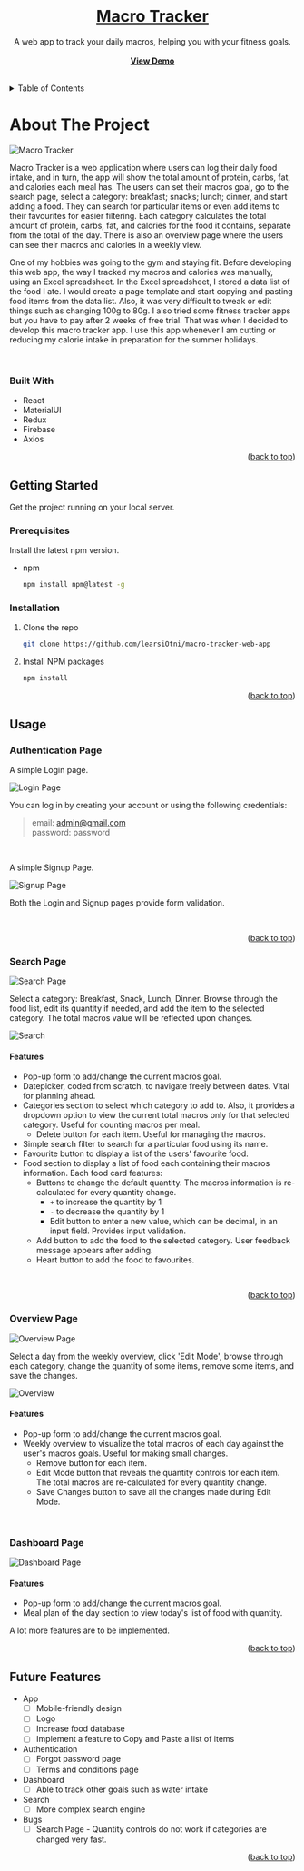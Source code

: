 <!-- PROJECT LOGO -->

<br />
<div align="center" id="readme-top">
  <a href="https://github.com/learsiOtni/macro-tracker-web-app">
    <h1 align="center">Macro Tracker</h1>
  </a>


  <p align="center">
    A web app to track your daily macros, helping you with your fitness goals.
    <br />
    <br />
    <a href="https://macro-tracker-5e99c.web.app/signin">
      <strong>View Demo</strong>
    </a>
    <br />
    <br />
  </p>
</div>


<!-- TABLE OF CONTENTS -->
<details>
  <summary>Table of Contents</summary>
  <ol>
    <li>
      <a href="#about-the-project">About The Project</a>
      <ul>
        <li><a href="#built-with">Built With</a></li>
      </ul>
    </li>
    <li>
      <a href="#getting-started">Getting Started</a>
      <ul>
        <li><a href="#prerequisites">Prerequisites</a></li>
        <li><a href="#installation">Installation</a></li>
      </ul>
    </li>
    <li>
      <a href="#usage">Usage</a>
      <ul>
        <li><a href="#authentication-page">Authentication Page</a></li>
        <li><a href="#search-page">Search Page</a></li>
        <li><a href="#overview-page">Overview Page</a></li>
        <li><a href="#dashboard-page">Dashboard Page</a></li>
      </ul>
    </li>
    <li><a href="#future-features">Future Features</a></li>
  </ol>
</details>



<!-- ABOUT THE PROJECT -->
# About The Project

![Macro Tracker](https://github.com/learsiOtni/macro-tracker-web-app/blob/main/screenshots/home.png "Macro Tracker")

Macro Tracker is a web application where users can log their daily food intake, and in turn, the app will show the total amount of protein, carbs, fat, and calories each meal has. The users can set their macros goal, go to the search page, select a category: breakfast; snacks; lunch; dinner, and start adding a food. They can search for particular items or even add items to their favourites for easier filtering. Each category calculates the total amount of protein, carbs, fat, and calories for the food it contains, separate from the total of the day. There is also an overview page where the users can see their macros and calories in a weekly view.

One of my hobbies was going to the gym and staying fit. Before developing this web app, the way I tracked my macros and calories was manually, using an Excel spreadsheet. In the Excel spreadsheet, I stored a data list of the food I ate. I would create a page template and start copying and pasting food items from the data list. Also, it was very difficult to tweak or edit things such as changing 100g to 80g. I also tried some fitness tracker apps but you have to pay after 2 weeks of free trial. That was when I decided to develop this macro tracker app. I use this app whenever I am cutting or reducing my calorie intake in preparation for the summer holidays.

</br>

### Built With

* React
* MaterialUI
* Redux
* Firebase
* Axios

<p align="right">(<a href="#readme-top">back to top</a>)</p>



<!-- GETTING STARTED -->
## Getting Started

Get the project running on your local server.

### Prerequisites

Install the latest npm version.
* npm
  ```sh
  npm install npm@latest -g
  ```

### Installation

1. Clone the repo
   ```sh
   git clone https://github.com/learsiOtni/macro-tracker-web-app
   ```
2. Install NPM packages
   ```sh
   npm install
   ```


<p align="right">(<a href="#readme-top">back to top</a>)</p>



<!-- USAGE EXAMPLES -->
## Usage

### Authentication Page

A simple Login page.

![Login Page](https://github.com/learsiOtni/macro-tracker-web-app/blob/main/screenshots/login.png "Login Page")

You can log in by creating your account or using the following credentials:

>email: admin@gmail.com  
>password: password

</br>

A simple Signup Page.

![Signup Page](https://github.com/learsiOtni/macro-tracker-web-app/blob/main/screenshots/signup.png "Signup Page")

Both the Login and Signup pages provide form validation.

</br>
<p align="right">(<a href="#readme-top">back to top</a>)</p>

### Search Page

![Search Page](https://github.com/learsiOtni/macro-tracker-web-app/blob/main/screenshots/search.png "Search Page")

Select a category: Breakfast, Snack, Lunch, Dinner. Browse through the food list, edit its quantity if needed, and add the item to the selected category. The total macros value will be reflected upon changes.

![Search](https://user-images.githubusercontent.com/108980854/195131318-7f61dc34-4f10-4322-b3ad-b81a5f95b30c.gif)

#### Features

* Pop-up form to add/change the current macros goal.
* Datepicker, coded from scratch, to navigate freely between dates. Vital for planning ahead.
* Categories section to select which category to add to. Also, it provides a dropdown option to view the current total macros only for that selected category. Useful for counting macros per meal. 
  * Delete button for each item. Useful for managing the macros.
* Simple search filter to search for a particular food using its name.
* Favourite button to display a list of the users' favourite food.
* Food section to display a list of food each containing their macros information. Each food card features:
  * Buttons to change the default quantity. The macros information is re-calculated for every quantity change.
    * `+` to increase the quantity by 1
    * `-` to decrease the quantity by 1
    * Edit button to enter a new value, which can be decimal, in an input field. Provides input validation.
  * Add button to add the food to the selected category. User feedback message appears after adding. 
  * Heart button to add the food to favourites.

</br>
<p align="right">(<a href="#readme-top">back to top</a>)</p>


### Overview Page

![Overview Page](https://github.com/learsiOtni/macro-tracker-web-app/blob/main/screenshots/overview.png "Overview Page")

Select a day from the weekly overview, click 'Edit Mode', browse through each category, change the quantity of some items, remove some items, and save the changes.

![Overview](https://user-images.githubusercontent.com/108980854/195131455-f2f3ae16-5afd-42c3-a5d6-4e9ac3b31631.gif)

#### Features

* Pop-up form to add/change the current macros goal.
* Weekly overview to visualize the total macros of each day against the user's macros goals. Useful for making small changes.
  * Remove button for each item.
  * Edit Mode button that reveals the quantity controls for each item. The total macros are re-calculated for every quantity change.
  * Save Changes button to save all the changes made during Edit Mode.

</br>

### Dashboard Page

![Dashboard Page](https://github.com/learsiOtni/macro-tracker-web-app/blob/main/screenshots/dashboard.png "Dashboard Page")

#### Features

* Pop-up form to add/change the current macros goal.
* Meal plan of the day section to view today's list of food with quantity.

A lot more features are to be implemented.

<p align="right">(<a href="#readme-top">back to top</a>)</p>



<!-- ROADMAP -->
## Future Features

- App
    - [ ] Mobile-friendly design
    - [ ] Logo
    - [ ] Increase food database
    - [ ] Implement a feature to Copy and Paste a list of items
- Authentication
    - [ ] Forgot password page
    - [ ] Terms and conditions page
- Dashboard
    - [ ] Able to track other goals such as water intake
- Search
    - [ ] More complex search engine
- Bugs
    - [ ] Search Page - Quantity controls do not work if categories are changed very fast.

<p align="right">(<a href="#readme-top">back to top</a>)</p>
